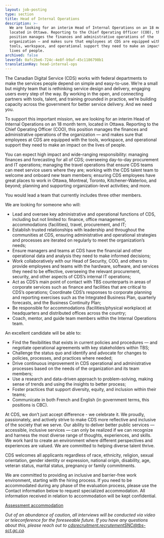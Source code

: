 ```yaml
---
layout: job-posting
type: section
title: Head of Internal Operations
description: >-
  We are looking for an interim Head of Internal Operations on an 18 month term,
  located in Ottawa. Reporting to the Chief Operating Officer (COO), this
  position manages the finances and administrative operations of the
  organization — and makes sure that employees at CDS are equipped with the
  tools, workspace, and operational support they need to make an impact on the
  lives of people.
archived: false
leverId: 0afc2be6-724c-4e8f-b9af-45c1186798b1
translationKey: head-internal-ops
---
```

The Canadian Digital Service (CDS) works with federal departments to make the services people depend on simple and easy-to-use. We’re a small but mighty team that is rethinking service design and delivery, engaging users every step of the way. By working in the open, and connecting partners with tools, talent, and training grounded in practice, we’re building capacity across the government for better service delivery. And we need you.

To support this important mission, we are looking for an interim Head of Internal Operations on an 18 month term, located in Ottawa. Reporting to the Chief Operating Officer (COO), this position manages the finances and administrative operations of the organization — and makes sure that employees at CDS are equipped with the tools, workspace, and operational support they need to make an impact on the lives of people.

You can expect high impact and wide-ranging responsibility: managing finances and forecasting for all of CDS; overseeing day-to-day procurement and IT operations; managing the travel operations that ensure CDS teams can meet service users where they are; working with the CDS talent team to welcome and onboard new team members; ensuring CDS employees have great places to work in Ottawa, Montreal, Toronto, Kitchener-Waterloo, and beyond; planning and supporting organization-level activities; and more. 

You would lead a team that currently includes three other members.

We are looking for someone who will:

* Lead and oversee key administrative and operational functions of CDS, including but not limited to: finance, office management, accommodations (facilities), travel, procurement, and IT;
* Establish trusted relationships with leadership and throughout the communities at CDS, ensuring administrative and operational strategies and processes are iterated on regularly to meet the organization’s needs;
* Ensure managers and teams at CDS have the financial and other operational data and analysis they need to make informed decisions;
* Work collaboratively with our Head of Security, COO, and others to provide employees and teams with the hardware, software, and services they need to be effective, overseeing the relevant procurement, security, and other aspects of CDS’s internal IT operations;
* Act as CDS’s main point of contact with TBS counterparts in areas of corporate services such as finance and facilities that are critical to CDS’s operations;
Coordinate CDS’s responses to corporate planning and reporting exercises such as the Integrated Business Plan, quarterly forecasts, and the Business Continuity Plan;
* Be responsible for accommodations (facilities/physical workplace) at headquarters and distributed offices across the country;
* Coach, mentor, and guide team members within the Internal Operations team.

An excellent candidate will be able to:

* Find the flexibilities that exists in current policies and procedures — and negotiate operational agreements with key stakeholders within TBS;
* Challenge the status quo and identify and advocate for changes to policies, processes, and practices where needed;
* Drive continuous improvement in CDS operational and administrative processes based on the needs of the organization and its team members;
* Use a research and data-driven approach to problem-solving, making sense of trends and using the insights to better process;
* Foster practices that support diversity, equity, and inclusion within their teams;
* Communicate in both French and English (in government terms, this positions is CBC).

At CDS, we don’t just accept difference - we celebrate it. We proudly, passionately, and actively strive to make CDS more reflective and inclusive of the society that we serve. Our ability to deliver better public services — accessible, inclusive services — can only be realized if we can recognize and harness the most diverse range of thoughts, experiences, and skills. We work hard to create an environment where different perspectives and experiences are valued. We are committed to helping diverse talent thrive.

CDS welcomes all applicants regardless of race, ethnicity, religion, sexual orientation, gender identity or expression, national origin, disability, age, veteran status, marital status, pregnancy or family commitments.

We are committed to providing an inclusive and barrier-free work environment, starting with the hiring process. If you need to be accommodated during any phase of the evaluation process, please use the Contact information below to request specialized accommodation. All information received in relation to accommodation will be kept confidential.

[Assessment accommodation](https://www.canada.ca/en/public-service-commission/services/assessment-accommodation-page.html)

*Out of an abundance of caution, all interviews will be conducted via video or teleconference for the foreseeable future. If you have any questions about this, please reach out to [cdsrecruitment.recrutementSNC@tbs-sct.gc.ca](cdsrecruitment.recrutementSNC@tbs-sct.gc.ca).*